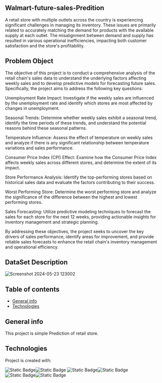 ## Walmart-future-sales-Predition
A retail store with multiple outlets across the country is experiencing significant challenges in managing its inventory. These issues are primarily related to accurately matching the demand for products with the available supply at each outlet. The misalignment between demand and supply has resulted in various operational inefficiencies, impacting both customer satisfaction and the store's profitability.

## Problem Object
The objective of this project is to conduct a comprehensive analysis of the retail chain's sales data to understand the underlying factors affecting weekly sales and to develop predictive models for forecasting future sales. Specifically, the project aims to address the following key questions:

Unemployment Rate Impact: Investigate if the weekly sales are influenced by the unemployment rate and identify which stores are most affected by changes in unemployment.

Seasonal Trends: Determine whether weekly sales exhibit a seasonal trend, identify the time periods of these trends, and understand the potential reasons behind these seasonal patterns.

Temperature Influence: Assess the effect of temperature on weekly sales and analyze if there is any significant relationship between temperature variations and sales performance.

Consumer Price Index (CPI) Effect: Examine how the Consumer Price Index affects weekly sales across different stores, and determine the extent of its impact.

Store Performance Analysis: Identify the top-performing stores based on historical sales data and evaluate the factors contributing to their success.

Worst Performing Store: Determine the worst performing store and analyze the significance of the difference between the highest and lowest performing stores.

Sales Forecasting: Utilize predictive modeling techniques to forecast the sales for each store for the next 12 weeks, providing actionable insights for inventory management and strategic planning.

By addressing these objectives, the project seeks to uncover the key drivers of sales performance, identify areas for improvement, and provide reliable sales forecasts to enhance the retail chain's inventory management and operational efficiency.

## DataSet Description
![Screenshot 2024-05-23 123002](https://github.com/anindyaPrivate/Walmart-future-sales-Predition/assets/87466374/5bfbf120-165e-4258-85ea-2a5c063355f1)

## Table of contents
* [General info](#general-info)
* [Technologies](#technologies)

## General info
This project is simple Prediction of retail store.
	
## Technologies
Project is created with:

<img alt="Static Badge" src="https://img.shields.io/badge/Python-blue"><img alt="Static Badge" src="https://img.shields.io/badge/3.9-gray">
<img alt="Static Badge" src="https://img.shields.io/badge/Statistical-white"><img alt="Static Badge" src="https://img.shields.io/badge/tool-blue">
<img alt="Static Badge" src="https://img.shields.io/badge/GoogleColab-orange"><img alt="Static Badge" src="https://img.shields.io/badge/Notebook-gray">




